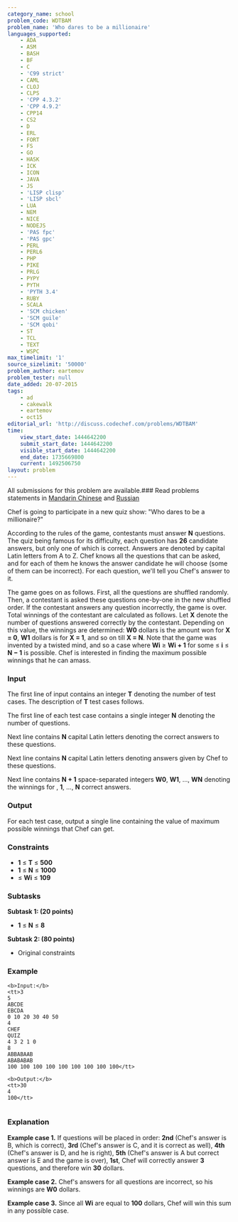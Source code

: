 ```yaml
---
category_name: school
problem_code: WDTBAM
problem_name: 'Who dares to be a millionaire'
languages_supported:
    - ADA
    - ASM
    - BASH
    - BF
    - C
    - 'C99 strict'
    - CAML
    - CLOJ
    - CLPS
    - 'CPP 4.3.2'
    - 'CPP 4.9.2'
    - CPP14
    - CS2
    - D
    - ERL
    - FORT
    - FS
    - GO
    - HASK
    - ICK
    - ICON
    - JAVA
    - JS
    - 'LISP clisp'
    - 'LISP sbcl'
    - LUA
    - NEM
    - NICE
    - NODEJS
    - 'PAS fpc'
    - 'PAS gpc'
    - PERL
    - PERL6
    - PHP
    - PIKE
    - PRLG
    - PYPY
    - PYTH
    - 'PYTH 3.4'
    - RUBY
    - SCALA
    - 'SCM chicken'
    - 'SCM guile'
    - 'SCM qobi'
    - ST
    - TCL
    - TEXT
    - WSPC
max_timelimit: '1'
source_sizelimit: '50000'
problem_author: eartemov
problem_tester: null
date_added: 20-07-2015
tags:
    - ad
    - cakewalk
    - eartemov
    - oct15
editorial_url: 'http://discuss.codechef.com/problems/WDTBAM'
time:
    view_start_date: 1444642200
    submit_start_date: 1444642200
    visible_start_date: 1444642200
    end_date: 1735669800
    current: 1492506750
layout: problem
---
```

All submissions for this problem are available.###  Read problems statements in [Mandarin Chinese](http://www.codechef.com/download/translated/OCT15/mandarin/WDTBAM.pdf) and [Russian](http://www.codechef.com/download/translated/OCT15/russian/WDTBAM.pdf) 

Chef is going to participate in a new quiz show: "Who dares to be a millionaire?"

According to the rules of the game, contestants must answer **N** questions. The quiz being famous for its difficulty, each question has **26** candidate answers, but only one of which is correct. Answers are denoted by capital Latin letters from A to Z. Chef knows all the questions that can be asked, and for each of them he knows the answer candidate he will choose (some of them can be incorrect). For each question, we'll tell you Chef's answer to it.

The game goes on as follows. First, all the questions are shuffled randomly. Then, a contestant is asked these questions one-by-one in the new shuffled order. If the contestant answers any question incorrectly, the game is over. Total winnings of the contestant are calculated as follows. Let **X** denote the number of questions answered correctly by the contestant. Depending on this value, the winnings are determined: **W0** dollars is the amount won for **X = 0**, **W1** dollars is for **X = 1**, and so on till **X = N**. Note that the game was invented by a twisted mind, and so a case where **Wi** ≥ **Wi + 1** for some  ≤ **i** ≤ **N − 1** is possible. Chef is interested in finding the maximum possible winnings that he can amass.

### Input

The first line of input contains an integer **T** denoting the number of test cases. The description of **T** test cases follows.

The first line of each test case contains a single integer **N** denoting the number of questions.

Next line contains **N** capital Latin letters denoting the correct answers to these questions.

Next line contains **N** capital Latin letters denoting answers given by Chef to these questions.

Next line contains **N + 1** space-separated integers **W0**, **W1**, ..., **WN** denoting the winnings for , **1**, ..., **N** correct answers.

### Output

For each test case, output a single line containing the value of maximum possible winnings that Chef can get.

### Constraints

- **1** ≤ **T** ≤ **500**
- **1** ≤ **N** ≤ **1000**
- ≤ **Wi** ≤ **109**

### Subtasks

**Subtask 1: (20 points)**

- **1** ≤ **N** ≤ **8**

**Subtask 2: (80 points)**

- Original constraints

### Example

```
<b>Input:</b>
<tt>3
5
ABCDE
EBCDA
0 10 20 30 40 50
4
CHEF
QUIZ
4 3 2 1 0
8
ABBABAAB
ABABABAB
100 100 100 100 100 100 100 100 100</tt>

<b>Output:</b>
<tt>30
4
100</tt>


```
### Explanation

**Example case 1.** If questions will be placed in order: **2nd** (Chef's answer is B, which is correct), **3rd** (Chef's answer is C, and it is correct as well), **4th** (Chef's answer is D, and he is right), **5th** (Chef's answer is A but correct answer is E and the game is over), **1st**, Chef will correctly answer **3** questions, and therefore win **30** dollars.

**Example case 2.** Chef's answers for all questions are incorrect, so his winnings are **W0** dollars.

**Example case 3.** Since all **Wi** are equal to **100** dollars, Chef will win this sum in any possible case.